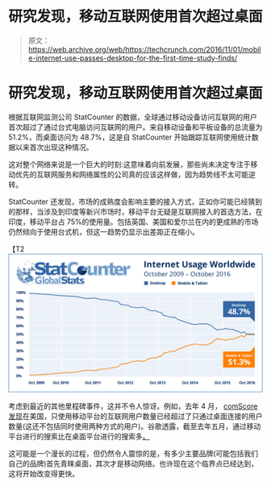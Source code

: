 # 研究发现，移动互联网使用首次超过桌面

> 原文：<https://web.archive.org/web/https://techcrunch.com/2016/11/01/mobile-internet-use-passes-desktop-for-the-first-time-study-finds/>

# 研究发现，移动互联网使用首次超过桌面

根据互联网监测公司 StatCounter 的数据，全球通过移动设备访问互联网的用户首次超过了通过台式电脑访问互联网的用户。来自移动设备和平板设备的总流量为 51.2%，而桌面访问为 48.7%，这是自 StatCounter 开始跟踪互联网使用统计数据以来首次出现这种情况。

这对整个网络来说是一个巨大的时刻:这意味着向前发展，那些尚未决定专注于移动优先的互联网服务和网络属性的公司真的应该这样做，因为趋势线不太可能逆转。

StatCounter 还发现，市场的成熟度会影响主要的接入方式，正如你可能已经猜到的那样，当涉及到印度等新兴市场时，移动平台无疑是互联网接入的首选方法，在印度，移动平台占 75%的使用量。包括英国、美国和爱尔兰在内的更成熟的市场仍然倾向于使用台式机，但这一趋势仍显示出差距正在缩小。

【T2![internet_usage_2009_2016_ww](img/a3a4c580759689c2ebb5566156ccea20.png)

考虑到最近的其他里程碑事件，这并不令人惊讶。例如，去年 4 月， [comScore 发现](https://web.archive.org/web/20230328185112/https://www.comscore.com/Insights/Blog/Number-of-Mobile-Only-Internet-Users-Now-Exceeds-Desktop-Only-in-the-U.S)在美国，只使用移动平台的互联网用户数量已经超过了只通过桌面连接的用户数量(这还不包括同时使用两种方式的用户)。谷歌透露，截至去年五月，通过移动平台进行的搜索比在桌面平台进行的搜索多[。](https://web.archive.org/web/20230328185112/http://searchengineland.com/its-official-google-says-more-searches-now-on-mobile-than-on-desktop-220369)

这可能是一个漫长的过程，但仍然令人震惊的是，有多少主要品牌(可能包括我们自己的品牌)首先青睐桌面，其次才是移动网络。也许现在这个临界点已经达到，这将开始改变得更快。